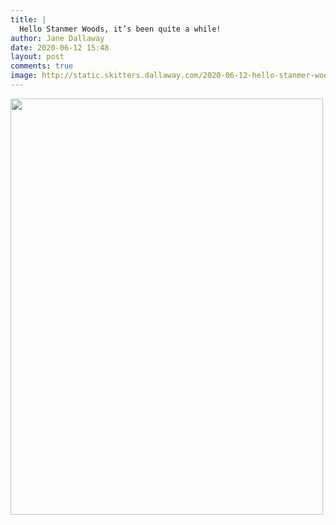 ```yaml
---
title: |
  Hello Stanmer Woods, it’s been quite a while!
author: Jane Dallaway
date: 2020-06-12 15:48
layout: post
comments: true
image: http://static.skitters.dallaway.com/2020-06-12-hello-stanmer-woods--it-s-been-quite-a-while-thumb-1-IMG-0665.JPG
---
```


<div>
        <a href="http://static.skitters.dallaway.com/2020-06-12-hello-stanmer-woods--it-s-been-quite-a-while-fullsize-1-IMG-0665.JPG">
          <img src="http://static.skitters.dallaway.com/2020-06-12-hello-stanmer-woods--it-s-been-quite-a-while-thumb-1-IMG-0665.JPG" width="500" height="666"/>
        </a>
      </div>


  
      